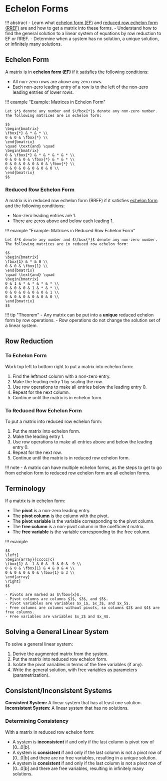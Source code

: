 # Echelon Forms

!!! abstract
    - Learn what [echelon form (EF)](#echelon-form) and [reduced row echelon form (RREF)](#reduced-row-echelon-form) are and how to get a matrix into these forms.
    - Understand how to find the general solution to a linear system of equations by row reduction to EF or RREF.
    - Determine when a system  has no solution, a unique solution, or infinitely many solutions.

## Echelon Form

A matrix is in **echelon form (EF)** if it satisfies the following conditions:

- All non-zero rows are above any zero rows.
- Each non-zero leading entry of a row is to the left of the non-zero leading entries of lower rows.

!!! example "Example: Matrices in Echelon Form"

    Let $*$ denote any number and $\fbox{*}$ denote any non-zero number. The following matrices are in echelon form:

    $$
    \begin{bmatrix}
    \fbox{*} & * & * \\
    0 & 0 & \fbox{*} \\
    \end{bmatrix}
    \quad \text{and} \quad
    \begin{bmatrix}
    0 & \fbox{*} & * & * & * & * \\
    0 & 0 & 0 & \fbox{*} & * & * \\
    0 & 0 & 0 & 0 & 0 & \fbox{*} \\
    0 & 0 & 0 & 0 & 0 & 0 \\
    \end{bmatrix}
    $$

### Reduced Row Echelon Form

A matrix is in reduced row echelon form (RREF) if it satisfies [echelon form](#echelon-form) and the following conditions:

- Non-zero leading entries are $1$.
- There are zeros above and below each leading $1$.

!!! example "Example: Matrices in Reduced Row Echelon Form"

    Let $*$ denote any number and $\fbox{*}$ denote any non-zero number. The following matrices are in reduced row echelon form:

    $$
    \begin{bmatrix}
    \fbox{1} & * & 0 \\
    0 & 0 & \fbox{1} \\
    \end{bmatrix}
    \quad \text{and} \quad
    \begin{bmatrix}
    0 & 1 & * & * & * & * \\
    0 & 0 & 0 & 1 & * & * \\
    0 & 0 & 0 & 0 & 0 & 1 \\
    0 & 0 & 0 & 0 & 0 & 0 \\
    \end{bmatrix}
    $$

!!! tip "Theorem"
    - Any matrix can be put into a **unique** reduced echelon form by row operations.
    - Row operations do not change the solution set of a linear system.

## Row Reduction

### To Echelon Form

Work top left to bottom right to put a matrix into echelon form:

1. Find the leftmost column with a non-zero entry.
2. Make the leading entry $1$ by scaling the row.
3. Use row operations to make all entries below the leading entry $0$.
4. Repeat for the next column.
5. Continue until the matrix is in echelon form.

### To Reduced Row Echelon Form

To put a matrix into reduced row echelon form:

1. Put the matrix into echelon form.
2. Make the leading entry $1$.
3. Use row operations to make all entries above and below the leading entry $0$.
4. Repeat for the next row.
5. Continue until the matrix is in reduced row echelon form.

!!! note
    - A matrix can have multiple echelon forms, as the steps to get to go from echelon form to reduced row echelon form are all echelon forms.

## Terminology

If a matrix is in echelon form:

- The **pivot** is a non-zero leading entry.
- The **pivot column** is the column with the pivot.
- The **pivot variable** is the variable corresponding to the pivot column.
- The **free column** is a non-pivot column in the coefficient matrix.
- The **free variable** is the variable corresponding to the free column.

!!! example

    $$
    \left[
    \begin{array}{ccccc|c}
    \fbox{1} & -1 & 0 & -5 & 0 & -9 \\
    0 & 0 & \fbox{1} & 4 & 0 & 4 \\
    0 & 0 & 0 & 0 & \fbox{1} & 3 \\
    \end{array}
    \right]
    $$

    - Pivots are marked as $\fbox{x}$.
    - Pivot columns are columns $1$, $3$, and $5$.
    - Pivot variables are variables $x_1$, $x_3$, and $x_5$.
    - Free columns are columns without pivots, so columns $2$ and $4$ are free columns.
    - Free variables are variables $x_2$ and $x_4$.

## Solving a General Linear System

To solve a general linear system:

1. Derive the augmented matrix from the system.
2. Put the matrix into reduced row echelon form.
3. Isolate the pivot variables in terms of the free variables (if any).
4. Write the general solution, with free variables as parameters (parametrization).

## Consistent/Inconsistent Systems

**Consistent System:** A linear system that has at least one solution.
**Inconsistent System:** A linear system that has no solutions.

### Determining Consistency

With a matrix in reduced row echelon form:

- A system is **inconsistent** if and only if the last column is pivot row of $[0 \ldots 0 | b]$.
- A system is **consistent** if and only if the last column is not a pivot row of $[0 \ldots 0 | b]$ and there are no free variables, resulting in a unique solution.
- A system is **consistent** if and only if the last column is not a pivot row of $[0 \ldots 0 | b]$ and there are free variables, resulting in infinitely many solutions.